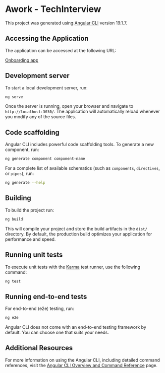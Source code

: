 # Awork - TechInterview

This project was generated using [Angular CLI](https://github.com/angular/angular-cli) version 19.1.7.


## Accessing the Application

The application can be accessed at the following URL:

[Onboarding app](https://main.d3k7ntvyg6sta2.amplifyapp.com/onboarding)

## Development server

To start a local development server, run:

```bash
ng serve
```

Once the server is running, open your browser and navigate to `http://localhost:3030/`. The application will automatically reload whenever you modify any of the source files.

## Code scaffolding

Angular CLI includes powerful code scaffolding tools. To generate a new component, run:

```bash
ng generate component component-name
```

For a complete list of available schematics (such as `components`, `directives`, or `pipes`), run:

```bash
ng generate --help
```

## Building

To build the project run:

```bash
ng build
```

This will compile your project and store the build artifacts in the `dist/` directory. By default, the production build optimizes your application for performance and speed.

## Running unit tests

To execute unit tests with the [Karma](https://karma-runner.github.io) test runner, use the following command:

```bash
ng test
```

## Running end-to-end tests

For end-to-end (e2e) testing, run:

```bash
ng e2e
```

Angular CLI does not come with an end-to-end testing framework by default. You can choose one that suits your needs.

## Additional Resources

For more information on using the Angular CLI, including detailed command references, visit the [Angular CLI Overview and Command Reference](https://angular.dev/tools/cli) page.

